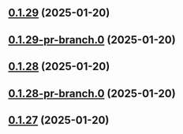 ## [0.1.29](https://github.com/latha-414/AWS-CICD-web-app/compare/v0.1.29-pr-branch.0...v0.1.29) (2025-01-20)



## [0.1.29-pr-branch.0](https://github.com/latha-414/AWS-CICD-web-app/compare/v0.1.28...v0.1.29-pr-branch.0) (2025-01-20)



## [0.1.28](https://github.com/latha-414/AWS-CICD-web-app/compare/v0.1.28-pr-branch.0...v0.1.28) (2025-01-20)



## [0.1.28-pr-branch.0](https://github.com/latha-414/AWS-CICD-web-app/compare/v0.1.27...v0.1.28-pr-branch.0) (2025-01-20)



## [0.1.27](https://github.com/latha-414/AWS-CICD-web-app/compare/v0.1.27-pr-branch.0...v0.1.27) (2025-01-20)



